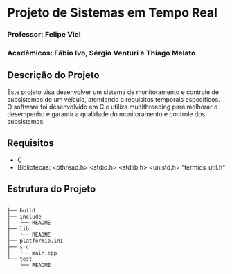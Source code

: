 # Projeto de Sistemas em Tempo Real

### Professor: Felipe Viel
### Acadêmicos: Fábio Ivo, Sérgio Venturi e Thiago Melato

## Descrição do Projeto

Este projeto visa desenvolver um sistema de monitoramento e controle de subsistemas de um veículo, atendendo a requisitos temporais específicos. O software foi desenvolvido em C e utiliza multithreading para melhorar o desempenho e garantir a qualidade do monitoramento e controle dos subsistemas.

## Requisitos

- C
- Bibliotecas: <pthread.h>
               <stdio.h>
               <stdlib.h>
               <unistd.h>
               "termios_util.h"

## Estrutura do Projeto

    .
    ├── build
    ├── include
    │   └── README
    ├── lib
    │   └── README
    ├── platformio.ini
    ├── src
    │   └── main.cpp
    └── test
        └── README




